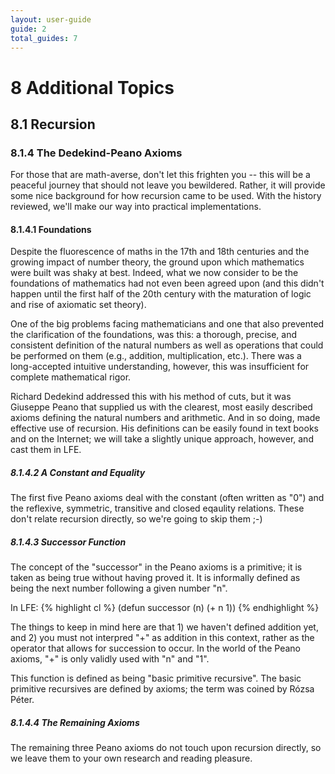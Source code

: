 ```yaml
---
layout: user-guide
guide: 2
total_guides: 7
---
```

# 8 Additional Topics

## 8.1 Recursion

### 8.1.4 The Dedekind-Peano Axioms

For those that are math-averse, don't let this frighten you -- this will be a
peaceful journey that should not leave you bewildered. Rather, it
will provide some nice background for how recursion came to be used. With the
history reviewed, we'll make our way into practical implementations.


#### 8.1.4.1 Foundations

Despite the fluorescence of maths in the 17th and 18th centuries and the
growing impact of number theory, the ground upon which mathematics were built
was shaky at best. Indeed, what we now consider to be the foundations of
mathematics had not even been agreed upon (and this didn't happen until the
first half of the 20th century with the maturation of logic and rise of
axiomatic set theory).

One of the big problems facing mathematicians and one that also prevented the
clarification of the foundations, was this: a thorough, precise, and consistent
definition of the natural numbers as well as operations that could be performed
on them (e.g., addition, multiplication, etc.). There was a long-accepted
intuitive understanding, however, this was insufficient for complete
mathematical rigor.

Richard Dedekind addressed this with his method of cuts, but it was Giuseppe
Peano that supplied us with the clearest, most easily described axioms defining
the natural numbers and arithmetic. And in so doing, made effective use of
recursion. His definitions can be easily found in text books and on the
Internet; we will take a slightly unique approach, however, and cast them in
LFE.


##### 8.1.4.2 A Constant and Equality

The first five Peano axioms deal with the constant (often written as "0") and
the reflexive, symmetric, transitive and closed eqaulity relations. These don't
relate recursion directly, so we're going to skip them ;-)

##### 8.1.4.3 Successor Function

The concept of the "successor" in the Peano axioms is a primitive; it is taken
as being true without having proved it. It is informally defined as being the
next number following a given number "n".

In LFE:
{% highlight cl %}
(defun successor (n)
  (+ n 1))
{% endhighlight %}

The things to keep in mind here are that 1) we haven't defined addition yet,
and 2) you must not interpred "+" as addition in this context, rather as the
operator that allows for succession to occur. In the world of the Peano axioms,
"+" is only validly used with "n" and "1".

This function is defined as being "basic primitive recursive". The basic
primitive recursives are defined by axioms; the term was coined by Rózsa
Péter.

##### 8.1.4.4 The Remaining Axioms

The remaining three Peano axioms do not touch upon recursion directly, so we
leave them to your own research and reading pleasure.
